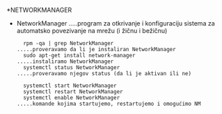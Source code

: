 *NETWORKMANAGER
 
 - NetworkManager                                               .....program za otkrivanje i konfiguraciju sistema za automatsko povezivanje na mrežu (i žičnu i 
                                                                     bežičnu)
          
         rpm -qa | grep NetworkManager                               .....proveravamo da li je instaliran NetworkManager
         sudo apt-get install network-manager                        .....instaliramo NetworkManager
         systemctl status NetworkManager                             .....proveravamo njegov status (da li je aktivan ili ne)
         
         systemctl start NetworkManager
         systemctl restart NetworkManager
         systemctl enable NetworkManager                             .....komande kojima startujemo, restartujemo i omogućimo NM
         